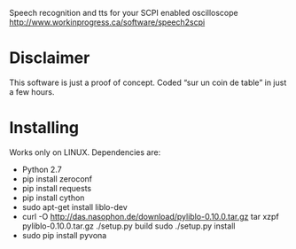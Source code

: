 Speech recognition and tts for your SCPI enabled oscilloscope
http://www.workinprogress.ca/software/speech2scpi

# Disclaimer
This software is just a proof of concept. Coded “sur un coin de table” in just a few hours.

# Installing
Works only on LINUX. Dependencies are:

- Python 2.7
- pip install zeroconf
- pip install requests
- pip install cython
- sudo apt-get install liblo-dev
- curl -O http://das.nasophon.de/download/pyliblo-0.10.0.tar.gz
tar xzpf pyliblo-0.10.0.tar.gz
./setup.py build
sudo ./setup.py install
- sudo pip install pyvona
